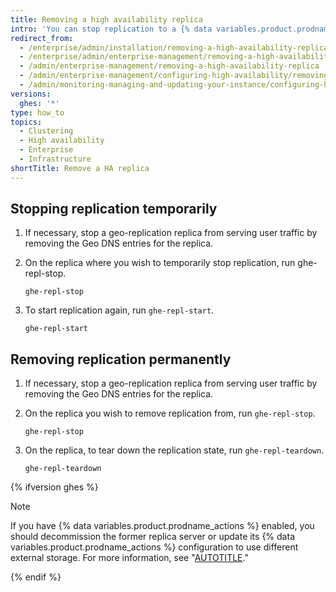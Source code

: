 ```yaml
---
title: Removing a high availability replica
intro: 'You can stop replication to a {% data variables.product.prodname_ghe_server %} replica temporarily, or permanently remove replication.'
redirect_from:
  - /enterprise/admin/installation/removing-a-high-availability-replica
  - /enterprise/admin/enterprise-management/removing-a-high-availability-replica
  - /admin/enterprise-management/removing-a-high-availability-replica
  - /admin/enterprise-management/configuring-high-availability/removing-a-high-availability-replica
  - /admin/monitoring-managing-and-updating-your-instance/configuring-high-availability/removing-a-high-availability-replica
versions:
  ghes: '*'
type: how_to
topics:
  - Clustering
  - High availability
  - Enterprise
  - Infrastructure
shortTitle: Remove a HA replica
---
```

## Stopping replication temporarily

1. If necessary, stop a geo-replication replica from serving user traffic by removing the Geo DNS entries for the replica.
1. On the replica where you wish to temporarily stop replication, run ghe-repl-stop.

   ```shell
   ghe-repl-stop
   ```

1. To start replication again, run `ghe-repl-start`.

   ```shell
   ghe-repl-start
   ```

## Removing replication permanently

1. If necessary, stop a geo-replication replica from serving user traffic by removing the Geo DNS entries for the replica.
1. On the replica you wish to remove replication from, run `ghe-repl-stop`.

   ```shell
   ghe-repl-stop
   ```

1. On the replica, to tear down the replication state, run `ghe-repl-teardown`.

   ```shell
   ghe-repl-teardown
   ```

  {% ifversion ghes %}

  > [!NOTE]
  > If you have {% data variables.product.prodname_actions %} enabled, you should decommission the former replica server or update its {% data variables.product.prodname_actions %} configuration to use different external storage. For more information, see "[AUTOTITLE](/admin/github-actions/advanced-configuration-and-troubleshooting/high-availability-for-github-actions#high-availability-replicas)."

  {% endif %}
